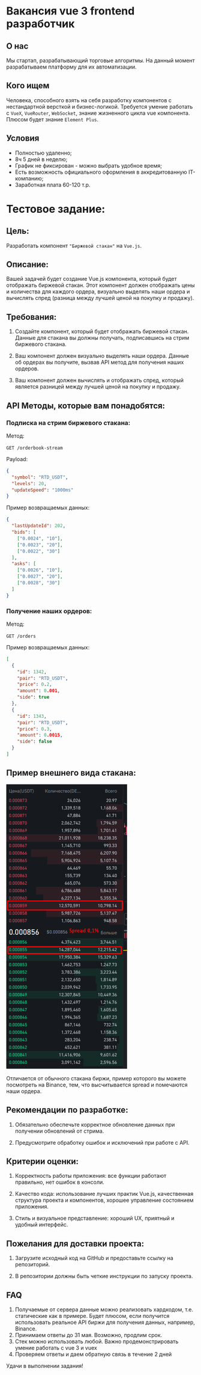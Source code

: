 # Вакансия vue 3 frontend разработчик

## О нас

Мы стартап, разрабатывающий торговые алгоритмы. На данный момент разрабатываем платформу для их автоматизации.

## Кого ищем

Человека, способного взять на себя разработку компонентов с нестандартной версткой и бизнес-логикой. Требуется умение работать с `VueX`, `VueRouter`, `WebSocket`, знание жизненного цикла vue компонента. Плюсом будет знание `Element Plus`.

## Условия

- Полностью удаленно;
- 8ч 5 дней в неделю;
- График не фиксирован - можно выбрать удобное время;
- Есть возможность официального оформления в аккредитованную IT-компанию;
- Заработная плата 60-120 т.р.

# Тестовое задание:

## Цель:

Разработать компонент `"Биржевой стакан"` на `Vue.js`.

## Описание:

Вашей задачей будет создание Vue.js компонента, который будет отображать биржевой стакан. Этот компонент должен отображать цены и количества для каждого ордера, визуально выделять наши ордера и вычислять спред (разница между лучшей ценой на покупку и продажу).

## Требования:

1.  Создайте компонент, который будет отображать биржевой стакан. Данные для стакана вы должны получать, подписавшись на стрим биржевого стакана.

2.  Ваш компонент должен визуально выделять наши ордера. Данные об ордерах вы получите, вызвав API метод для получения наших ордеров.

3.  Ваш компонент должен вычислять и отображать спред, который является разницей между лучшей ценой на покупку и продажу.

## API Методы, которые вам понадобятся:

### Подписка на стрим биржевого стакана:

Метод:

`GET /orderbook-stream`

Payload:

```json
{
  "symbol": "RTD_USDT",
  "levels": 20,
  "updateSpeed": "1000ms"
}
```

Пример возвращаемых данных:

```json
{
  "lastUpdateId": 202,
  "bids": [
    ["0.0024", "10"],
    ["0.0023", "20"],
    ["0.0022", "30"]
  ],
  "asks": [
    ["0.0026", "10"],
    ["0.0027", "20"],
    ["0.0028", "30"]
  ]
}
```

### Получение наших ордеров:

Метод:

`GET /orders`

Пример возвращаемых данных:

```json
[
  {
    "id": 1342,
    "pair": "RTD_USDT",
    "price": 0.2,
    "amount": 0.001,
    "side": true
  },
  {
    "id": 1343,
    "pair": "RTD_USDT",
    "price": 0.3,
    "amount": 0.0015,
    "side": false
  }
]
```

## Пример внешнего вида стакана:

![png](./image.png)

Отличается от обычного стакана биржи, пример которого вы можете посмотреть на Binance, тем, что высчитывается spread и помечаются наши ордера.

## Рекомендации по разработке:

1.  Обязательно обеспечьте корректное обновление данных при получении обновлений от стрима.

2.  Предусмотрите обработку ошибок и исключений при работе с API.

## Критерии оценки:

1.  Корректность работы приложения: все функции работают правильно, нет ошибок в консоли.

2.  Качество кода: использование лучших практик Vue.js, качественная структура проекта и компонентов, хорошее управление состоянием приложения.

3.  Стиль и визуальное представление: хороший UX, приятный и удобный интерфейс.

## Пожелания для доставки проекта:

1.  Загрузите исходный код на GitHub и предоставьте ссылку на репозиторий.

2.  В репозитории должны быть четкие инструкции по запуску проекта.

## FAQ

1.  Получаемые от сервера данные можно реализовать хардкодом, т.е. статические как в примере. Будет плюсом, если получится использовать реальное API биржи для получения данных, например, Binance.
2.  Принимаем ответы до 31 мая. Возможно, продлим срок.
3.  Стек можно использовать любой. Важно продемонстрировать умение работать с vue 3 и vuex
4.  Проверяем ответы и даем обратную связь в течение 2 дней

Удачи в выполнении задания!
